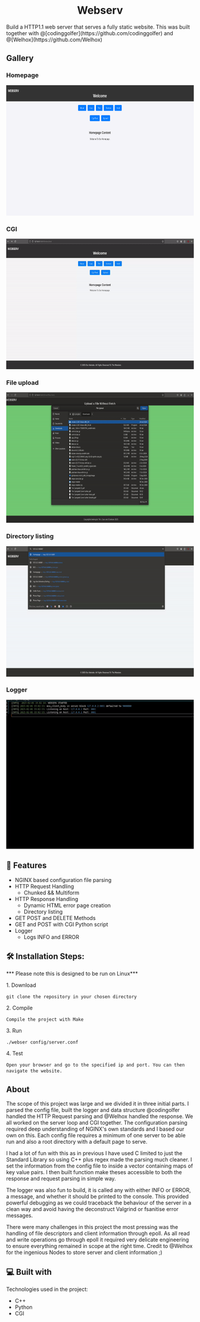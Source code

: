 <h1 align="center" id="title">Webserv</h1>

<p id="description">Build a HTTP1.1 web server that serves a fully static website. This was built together with @[codinggolfer](https://github.com/codinggolfer) and @[Welhox](https://github.com/Welhox)</p>

<h2>Gallery</h2>
<h3>Homepage</h3>
<img src="https://github.com/tcampbel22/42_WebServ/blob/master/root/etc/Homepage.png?raw=true" alt="project-screenshot" width="700" height="350/">
<h3>CGI</h3>
<img src="https://github.com/tcampbel22/42_WebServ/blob/master/root/etc/ezgif-791ae7153ec2d.gif?raw=true" alt="cgi post" width="700" height="350/">
<h3>File upload</h3>
<img src="https://github.com/tcampbel22/42_WebServ/blob/master/root/etc/upload.gif?raw=true" alt="upload file" width="700" height="350/">
<h3>Directory listing</h3>
<img src="https://github.com/tcampbel22/42_WebServ/blob/master/root/etc/directory_listing.gif?raw=true" alt="directory listing" width="700" height="350/">
<h3>Logger</h3>
<img src="https://github.com/tcampbel22/42_WebServ/blob/master/root/etc/logger.gif?raw=true" alt="directory listing" width="600" height="400/">
  
<h2>🧐 Features</h2>

*   NGINX based configuration file parsing
*   HTTP Request Handling
    * Chunked && Multiform 
*   HTTP Response Handling
    * Dynamic HTML error page creation
    * Directory listing
*   GET POST and DELETE Methods
*   GET and POST with CGI Python script
*   Logger
    * Logs INFO and ERROR

<h2>🛠️ Installation Steps:</h2>

<p>*** Please note this is designed to be run on Linux***</p>

<p>1. Download</p>

```
git clone the repository in your chosen directory
```

<p>2. Compile</p>

```
Compile the project with Make
```

<p>3. Run</p>

```
./webser config/server.conf
```

<p>4. Test</p>

```
Open your browser and go to the specified ip and port. You can then navigate the website.
```

<h2>About</h2>

The scope of this project was large and we divided it in three initial parts. I parsed the config file, built the logger and data structure @codingolfer handled the HTTP Request parsing and @Welhox handled the response. 
We all worked on the server loop and CGI together. The configuration parsing required deep understanding of NGINX's own standards and I based our own on this. 
Each config file requires a minimum of one server to be able run and also a root directory with a default page to serve. 

I had a lot of fun with this as in previous I have used C limited to just the Standard Library so using C++ plus regex made the parsing much cleaner. 
I set the information from the config file to inside a vector containing maps of key value pairs. I then built function make theses accessible to both the response and request parsing in simple way.

The logger was also fun to build, it is called any with either INFO or ERROR, a message, and whether it should be printed to the console. This provided powerful debugging as we could traceback the behaviour of the server
in a clean way and avoid having the deconstruct Valgrind or fsanitise error messages.

There were many challenges in this project the most pressing was the handling of file descriptors and client information through epoll. As all read and write operations go through epoll it required very delicate engineering to ensure everything remained in scope at the right time. Credit to @Welhox for the ingenious Nodes to store server and client information ;)


  
<h2>💻 Built with</h2>

Technologies used in the project:

*   C++
*   Python
*   CGI
